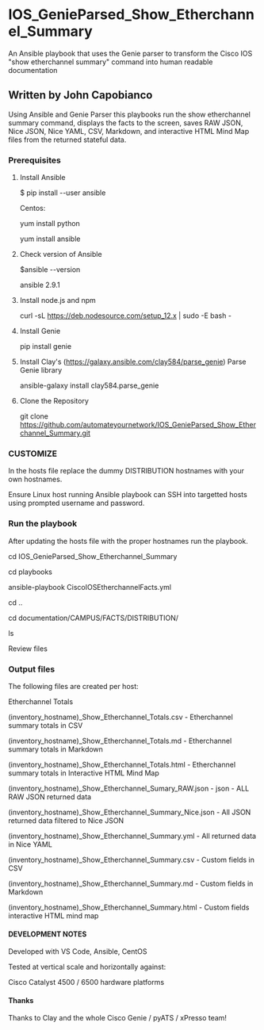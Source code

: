 # IOS_GenieParsed_Show_Etherchannel_Summary

An Ansible playbook that uses the Genie parser to transform the Cisco IOS "show etherchannel summary" command into human readable documentation

## Written by John Capobianco

Using Ansible and Genie Parser this playbooks run the show etherchannel summary command, displays the facts to the screen, saves RAW JSON, Nice JSON, Nice YAML, CSV, Markdown, and interactive HTML Mind Map files from the returned stateful data.

### Prerequisites

1) Install Ansible

    $ pip install --user ansible

    Centos:

    yum install python

    yum install ansible

2) Check version of Ansible

    $ansible --version

    ansible 2.9.1

3) Install node.js and npm

    curl -sL https://deb.nodesource.com/setup_12.x | sudo -E bash -

4) Install Genie

    pip install genie

5) Install Clay's (https://galaxy.ansible.com/clay584/parse_genie) Parse Genie library

   ansible-galaxy install clay584.parse_genie

6) Clone the Repository

   git clone https://github.com/automateyournetwork/IOS_GenieParsed_Show_Etherchannel_Summary.git

### CUSTOMIZE

In the hosts file replace the dummy DISTRIBUTION hostnames with your own hostnames.

Ensure Linux host running Ansible playbook can SSH into targetted hosts using prompted username and password.

### Run the playbook

After updating the hosts file with the proper hostnames run the playbook.

cd IOS_GenieParsed_Show_Etherchannel_Summary

cd playbooks

ansible-playbook CiscoIOSEtherchannelFacts.yml

<answer prompts for credentials> 

<playbook gathers facts>

<playbook creates files>

cd ..

cd documentation/CAMPUS/FACTS/DISTRIBUTION/

ls

Review files

### Output files

The following files are created per host:

Etherchannel Totals

(inventory_hostname)_Show_Etherchannel_Totals.csv - Etherchannel summary totals in CSV

(inventory_hostname)_Show_Etherchannel_Totals.md - Etherchannel summary totals in Markdown

(inventory_hostname)_Show_Etherchannel_Totals.html - Etherchannel summary totals in Interactive HTML Mind Map

(inventory_hostname)_Show_Etherchannel_Sumary_RAW.json - json - ALL RAW JSON returned data

(inventory_hostname)_Show_Etherchannel_Summary_Nice.json - All JSON returned data filtered to Nice JSON

(inventory_hostname)_Show_Etherchannel_Summary.yml - All returned data in Nice YAML

(inventory_hostname)_Show_Etherchannel_Summary.csv - Custom fields in CSV

(inventory_hostname)_Show_Etherchannel_Summary.md - Custom fields in Markdown

(inventory_hostname)_Show_Etherchannel_Summary.html - Custom fields interactive HTML mind map

#### DEVELOPMENT NOTES

Developed with VS Code, Ansible, CentOS

Tested at vertical scale and horizontally against:

Cisco Catalyst 4500 / 6500 hardware platforms

#### Thanks 

Thanks to Clay and the whole Cisco Genie / pyATS / xPresso team! 